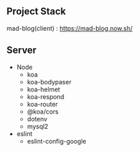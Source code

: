 ## Project Stack

mad-blog(client) : https://mad-blog.now.sh/

## Server

-   Node
    -   koa
    -   koa-bodypaser
    -   koa-helmet
    -   koa-respond
    -   koa-router
    -   @koa/cors
    -   dotenv
    -   mysql2
-   eslint
    -   eslint-config-google
